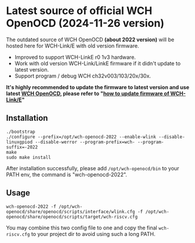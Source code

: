 # Latest source of official WCH OpenOCD (2024-11-26 version)

The outdated source of WCH OpenOCD **(about 2022 version)** will be hosted here for WCH-Link/E with old version firmware.

- Improved to support WCH-LinkE r0 1v3 hardware.
- Work with old version WCH-Link/LinkE firmware if it didn't update to latest version.
- Support program / debug WCH ch32v003/103/20x/30x.

**It's highly recommended to update the firmware to latest version and use latest [WCH OpenOCD](https://github.com/cjacker/wch-openocd), please refer to "[how to update firmware of WCH-Link/E](https://github.com/cjacker/opensource-toolchain-ch32v?tab=readme-ov-file#how-to-update-firmware-of-wch-linke)"**

## Installation

```
./bootstrap
./configure --prefix=/opt/wch-openocd-2022 --enable-wlink --disable-linuxgpiod --disable-werror --program-prefix=wch- --program-suffix=-2022
make
sudo make install
```

After installation successfully, please add `/opt/wch-openocd/bin` to your PATH env, the command is "wch-openocd-2022".

## Usage

```
wch-openocd-2022 -f /opt/wch-openocd/share/openocd/scripts/interface/wlink.cfg -f /opt/wch-openocd/share/openocd/scripts/target/wch-riscv.cfg

```

You may combine this two config file to one and copy the final `wch-riscv.cfg` to your project dir to avoid using such a long PATH.

